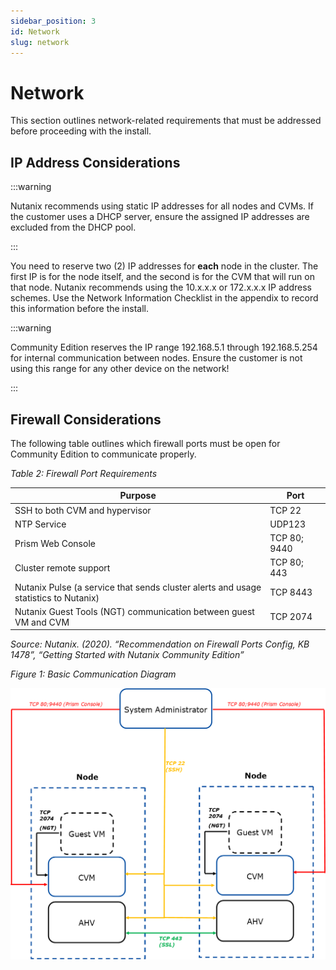 ```yaml
---
sidebar_position: 3
id: Network
slug: network
---
```


# Network

This section outlines network-related requirements that must be addressed before proceeding with the install.

## IP Address Considerations

:::warning

Nutanix recommends using static IP addresses for all nodes and CVMs. If the customer uses a DHCP server, ensure the assigned IP addresses are excluded from the DHCP pool.

:::

You need to reserve two (2) IP addresses for **each** node in the cluster. The first IP is for the node itself, and the second is for the CVM that will run on that node.
Nutanix recommends using the 10.x.x.x or 172.x.x.x IP address schemes. Use the Network Information Checklist in the appendix to record this information before the install.

:::warning

Community Edition reserves the IP range 192.168.5.1 through 192.168.5.254 for internal communication between nodes. Ensure the customer is not using this range for any other device on the network!

:::

## Firewall Considerations

The following table outlines which firewall ports must be open for Community Edition to communicate properly.

_Table 2: Firewall Port Requirements_

| Purpose                                                                             | Port         |
| ----------------------------------------------------------------------------------- | ------------ |
| SSH to both CVM and hypervisor                                                      | TCP 22       |
| NTP Service                                                                         | UDP123       |
| Prism Web Console                                                                   | TCP 80; 9440 |
| Cluster remote support                                                              | TCP 80; 443  |
| Nutanix Pulse (a service that sends cluster alerts and usage statistics to Nutanix) | TCP 8443     |
| Nutanix Guest Tools (NGT) communication between guest VM and CVM                    | TCP 2074     |

_Source: Nutanix. (2020). “Recommendation on Firewall Ports Config, KB 1478”, “Getting Started with Nutanix Community Edition”_

_Figure 1: Basic Communication Diagram_

![](../../../static/img/nutanix_ce_fig1.png)
